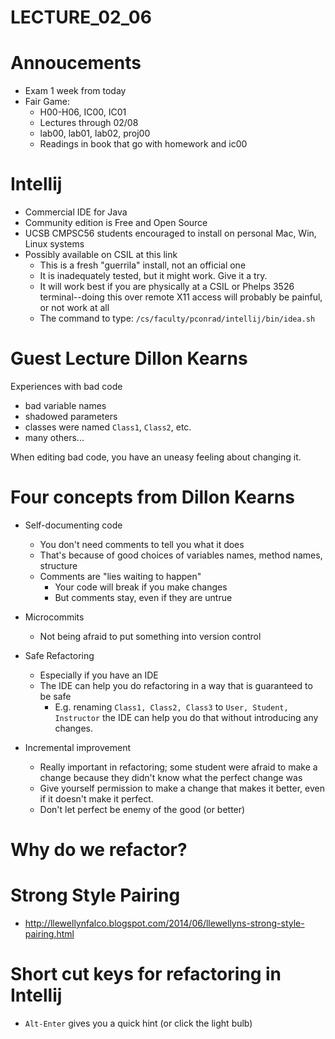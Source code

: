 # LECTURE_02_06

# Annoucements

* Exam 1 week from today
* Fair Game:
    * H00-H06, IC00, IC01
    * Lectures through 02/08
    * lab00, lab01, lab02, proj00
    * Readings in book that go with homework and ic00

# Intellij

* Commercial IDE for Java 
* Community edition is Free and Open Source
* UCSB CMPSC56 students encouraged to install on personal Mac, Win, Linux systems
* Possibly available on CSIL at this link
    * This is a fresh "guerrila" install, not an official one
    * It is inadequately tested, but it might work.  Give it a try.
    * It will work best if you are physically at a CSIL or Phelps 3526 terminal--doing this over remote X11 access will probably be painful, or not work at all
    * The command to type: `/cs/faculty/pconrad/intellij/bin/idea.sh`

# Guest Lecture Dillon Kearns

Experiences with bad code

* bad variable names
* shadowed parameters
* classes were named `Class1`, `Class2`, etc.
* many others...

When editing bad code, you have an uneasy feeling about changing it.

# Four concepts from Dillon Kearns

* Self-documenting code
    * You don't need comments to tell you what it does
    * That's because of good choices of variables names, method names, structure
    * Comments are "lies waiting to happen"
        * Your code will break if you make changes
        * But comments stay, even if they are untrue
        
* Microcommits
    * Not being afraid to put something into version control
    
* Safe Refactoring
    * Especially if you have an IDE
    * The IDE can help you do refactoring in a way that is guaranteed to be safe
        * E.g. renaming `Class1, Class2, Class3` to `User, Student, Instructor` the IDE can help you do that without introducing any changes.
        
* Incremental improvement
    * Really important in refactoring; some student were afraid to make a change because they didn't know what the perfect change was
    * Give yourself permission to make a change that makes it better, even if it doesn't make it perfect.
    * Don't let perfect be enemy of the good (or better)
    
# Why do we refactor?
    

# Strong Style Pairing

* <http://llewellynfalco.blogspot.com/2014/06/llewellyns-strong-style-pairing.html>

# Short cut keys for refactoring in Intellij

* `Alt-Enter` gives you a quick hint (or click the light bulb)
